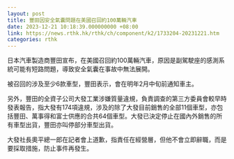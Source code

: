 ```yaml
---
layout: post
title: 豐田因安全氣囊問題在美國召回約100萬輛汽車
date: 2023-12-21 10:18:39.000000000 +08:00
link: https://news.rthk.hk/rthk/ch/component/k2/1733204-20231221.htm
categories: rthk
---
```


日本汽車製造商豐田宣布，在美國召回約100萬輛汽車，原因是副駕駛座的感測系統可能有短路問題，導致安全氣囊在事故中無法展開。

被召回的涉及至少6款車型，豐田表示，會在明年2月中旬前通知車主。

另外，豐田的全資子公司大發工業涉嫌質量違規，負責調查的第三方委員會較早時發表報告，指大發有174項違規，涉及的除了大發目前銷售的全部11個車型，亦包括豐田、萬事得和富士供應的合共64個車型。大發已決定停止在國內外銷售的所有車型出貨，豐田亦叫停部分車型出貨。

大發社長奧平總一郎在記者會上道歉，指責任在經營層，但他不會立即辭職，而是要採取措施，防止事件再發生。
